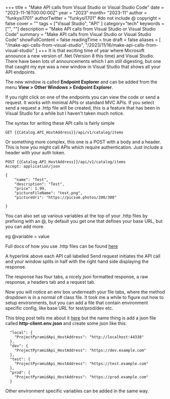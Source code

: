 +++
title = "Make API calls from Visual Studio or Visual Studio Code"
date = "2023-11-16T00:00:00Z"
year = "2023"
month= "2023-11"
author = "funkysi1701"
authorTwitter = "funkysi1701" #do not include @
copyright = false
cover = ""
tags = ["Visual Studio", "API" ]
category="tech"
keywords = ["", ""]
description = "Make API calls from Visual Studio or Visual Studio Code"
summary = "Make API calls from Visual Studio or Visual Studio Code"
showFullContent = false
readingTime = true
draft = false
aliases = [
    "/make-api-calls-from-visual-studio",
    "/2023/11/16/make-api-calls-from-visual-studio"
]
+++
It is that exciting time of year where Microsoft announce a new version of .Net (Version 8 this time) and Visual Studio. There have been lots of announcements which I am still digesting, but one that caught my eye was a new window in Visual Studio that shows all your API endpoints.

The new window is called **Endpoint Explorer** and can be added from the menu **View > Other Windows > Endpoint Explorer**.


If you right click on one of the endpoints you can view the code or send a request. It works with minimal APIs or standard MVC APIs. If you select send a request a .http file will be created, this is a feature that has been in Visual Studio for a while but I haven't taken much notice.

The syntax for writing these API calls is fairly simple

```
GET {{Catalog.API_HostAddress}}/api/v1/catalog/items
```

Or something more complex, this one is a POST with a body and a header. This is how you might call APIs which require authentication. Just include a header with your auth token.


```
POST {{Catalog.API_HostAddress}}/api/v1/catalog/items
Accept: application/json

{
    "name": "Test",
    "description": "Test",
    "price": 1.99,
    "pictureFileName": "test.png",
    "pictureUri": "https://picsum.photos/200/300"

}

```

You can also set up various variables at the top of your .http files by prefixing with an @, by default you get one that defines your base URL, but you can add more. 

eg @variable = value

Full docs of how you use .http files can be found [here](https://learn.microsoft.com/en-us/aspnet/core/test/http-files?view=aspnetcore-8.0) 

A hyperlink above each API call labelled Send request initiates the API call and your window splits in half with the right hand side displaying the response.

The response has four tabs, a nicely json formatted response, a raw response, a headers tab and a request tab.

Now you will notice an env box underneath your file tabs, where the method dropdown is in a normal c# class file. It took me a while to figure out how to setup environments, but you can add a file that contain environment specific config, like base URL for test/prod/dev etc.

This blog post tells me about it [here](https://devblogs.microsoft.com/visualstudio/safely-use-secrets-in-http-requests-in-visual-studio-2022/) but the name thing is add a json file called **http-client.env.json** and create some json like this:

```
  "local": {
    "ProjectPyramidApi_HostAddress": "http://localhost:44338"
  },
  "dev": {
    "ProjectPyramidApi_HostAddress": "https://dev.example.com"
  },
  "test": {
    "ProjectPyramidApi_HostAddress": "https://test.example.com"
  },
  "prod": {
    "ProjectPyramidApi_HostAddress": "https://prod.example.com"
  }
```

Other environment specific variables can be added in the same way.

